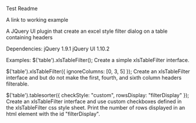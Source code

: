 Test Readme

A link to working example

A JQuery UI plugin that create an excel style filter dialog on a table containing headers

Dependencies:
	jQuery 1.9.1
	jQuery UI 1.10.2

Examples: 
$('table').xlsTableFilter();
Create a simple xlsTableFilter interface.
 
$('table').xlsTableFilter({ ignoreColumns: [0, 3, 5] });
Create an xlsTableFilter interface and but do not make the first, fourth, and sixth column headers filterable.

$('table').tablesorter({ checkStyle: "custom", rowsDisplay: "filterDisplay" });     
Create an xlsTableFilter interface and use custom checkboxes defined in the xlsTableFilter css style sheet.  Print 
 the number of rows displayed in an html element with the id "filterDisplay".